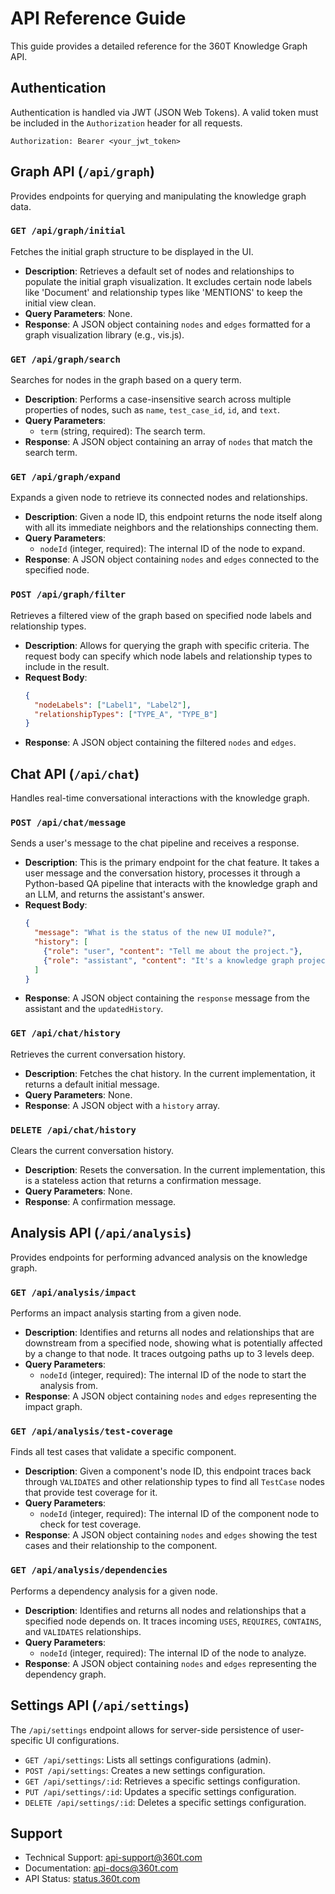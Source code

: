 # API Reference Guide

This guide provides a detailed reference for the 360T Knowledge Graph API.

## Authentication

Authentication is handled via JWT (JSON Web Tokens). A valid token must be included in the `Authorization` header for all requests.

`Authorization: Bearer <your_jwt_token>`

## Graph API (`/api/graph`)

Provides endpoints for querying and manipulating the knowledge graph data.

### `GET /api/graph/initial`

Fetches the initial graph structure to be displayed in the UI.

-   **Description**: Retrieves a default set of nodes and relationships to populate the initial graph visualization. It excludes certain node labels like 'Document' and relationship types like 'MENTIONS' to keep the initial view clean.
-   **Query Parameters**: None.
-   **Response**: A JSON object containing `nodes` and `edges` formatted for a graph visualization library (e.g., vis.js).

### `GET /api/graph/search`

Searches for nodes in the graph based on a query term.

-   **Description**: Performs a case-insensitive search across multiple properties of nodes, such as `name`, `test_case_id`, `id`, and `text`.
-   **Query Parameters**:
    -   `term` (string, required): The search term.
-   **Response**: A JSON object containing an array of `nodes` that match the search term.

### `GET /api/graph/expand`

Expands a given node to retrieve its connected nodes and relationships.

-   **Description**: Given a node ID, this endpoint returns the node itself along with all its immediate neighbors and the relationships connecting them.
-   **Query Parameters**:
    -   `nodeId` (integer, required): The internal ID of the node to expand.
-   **Response**: A JSON object containing `nodes` and `edges` connected to the specified node.

### `POST /api/graph/filter`

Retrieves a filtered view of the graph based on specified node labels and relationship types.

-   **Description**: Allows for querying the graph with specific criteria. The request body can specify which node labels and relationship types to include in the result.
-   **Request Body**:
    ```json
    {
      "nodeLabels": ["Label1", "Label2"],
      "relationshipTypes": ["TYPE_A", "TYPE_B"]
    }
    ```
-   **Response**: A JSON object containing the filtered `nodes` and `edges`.

## Chat API (`/api/chat`)

Handles real-time conversational interactions with the knowledge graph.

### `POST /api/chat/message`

Sends a user's message to the chat pipeline and receives a response.

-   **Description**: This is the primary endpoint for the chat feature. It takes a user message and the conversation history, processes it through a Python-based QA pipeline that interacts with the knowledge graph and an LLM, and returns the assistant's answer.
-   **Request Body**:
    ```json
    {
      "message": "What is the status of the new UI module?",
      "history": [
        {"role": "user", "content": "Tell me about the project."},
        {"role": "assistant", "content": "It's a knowledge graph project."}
      ]
    }
    ```
-   **Response**: A JSON object containing the `response` message from the assistant and the `updatedHistory`.

### `GET /api/chat/history`

Retrieves the current conversation history.

-   **Description**: Fetches the chat history. In the current implementation, it returns a default initial message.
-   **Query Parameters**: None.
-   **Response**: A JSON object with a `history` array.

### `DELETE /api/chat/history`

Clears the current conversation history.

-   **Description**: Resets the conversation. In the current implementation, this is a stateless action that returns a confirmation message.
-   **Query Parameters**: None.
-   **Response**: A confirmation message.

## Analysis API (`/api/analysis`)

Provides endpoints for performing advanced analysis on the knowledge graph.

### `GET /api/analysis/impact`

Performs an impact analysis starting from a given node.

-   **Description**: Identifies and returns all nodes and relationships that are downstream from a specified node, showing what is potentially affected by a change to that node. It traces outgoing paths up to 3 levels deep.
-   **Query Parameters**:
    -   `nodeId` (integer, required): The internal ID of the node to start the analysis from.
-   **Response**: A JSON object containing `nodes` and `edges` representing the impact graph.

### `GET /api/analysis/test-coverage`

Finds all test cases that validate a specific component.

-   **Description**: Given a component's node ID, this endpoint traces back through `VALIDATES` and other relationship types to find all `TestCase` nodes that provide test coverage for it.
-   **Query Parameters**:
    -   `nodeId` (integer, required): The internal ID of the component node to check for test coverage.
-   **Response**: A JSON object containing `nodes` and `edges` showing the test cases and their relationship to the component.

### `GET /api/analysis/dependencies`

Performs a dependency analysis for a given node.

-   **Description**: Identifies and returns all nodes and relationships that a specified node depends on. It traces incoming `USES`, `REQUIRES`, `CONTAINS`, and `VALIDATES` relationships.
-   **Query Parameters**:
    -   `nodeId` (integer, required): The internal ID of the node to analyze.
-   **Response**: A JSON object containing `nodes` and `edges` representing the dependency graph.

## Settings API (`/api/settings`)

The `/api/settings` endpoint allows for server-side persistence of user-specific UI configurations.

-   `GET /api/settings`: Lists all settings configurations (admin).
-   `POST /api/settings`: Creates a new settings configuration.
-   `GET /api/settings/:id`: Retrieves a specific settings configuration.
-   `PUT /api/settings/:id`: Updates a specific settings configuration.
-   `DELETE /api/settings/:id`: Deletes a specific settings configuration.

## Support

-   Technical Support: [api-support@360t.com](mailto:api-support@360t.com)
-   Documentation: [api-docs@360t.com](mailto:api-docs@360t.com)
-   API Status: [status.360t.com](https://status.360t.com)
